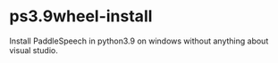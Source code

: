 # ps3.9wheel-install
Install PaddleSpeech in python3.9 on windows without anything about visual studio.
